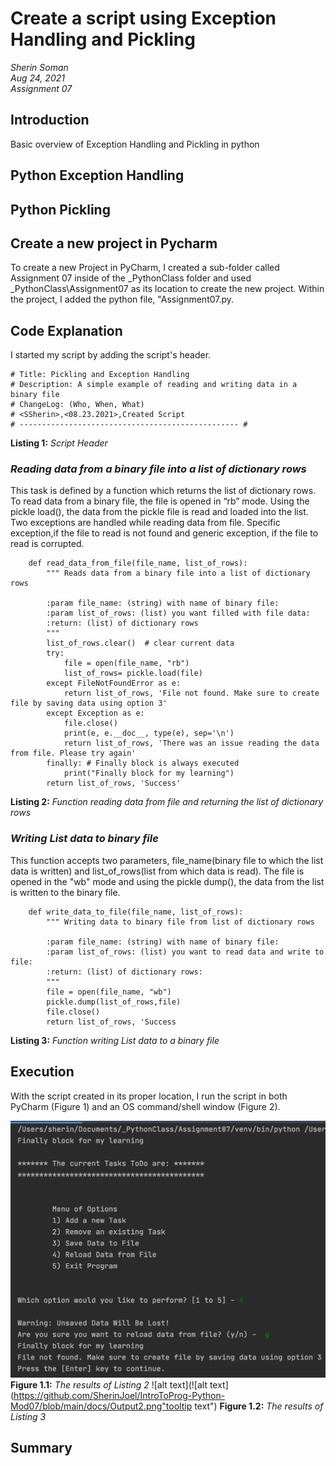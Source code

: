 # Create a script using Exception Handling and Pickling
*Sherin Soman*  
*Aug 24, 2021*  
*Assignment 07*  
## Introduction
Basic overview of Exception Handling and Pickling in python
## Python Exception Handling
## Python Pickling
## Create a new project in Pycharm
To create a new Project in PyCharm, I created a sub-folder called Assignment 07 inside of the _PythonClass folder and used _PythonClass\Assignment07 as its location to create the new project. Within the project, I added the python file, "Assignment07.py.
## Code Explanation
I started my script by adding the script's header.
```# ------------------------------------------------- #
# Title: Pickling and Exception Handling
# Description: A simple example of reading and writing data in a binary file
# ChangeLog: (Who, When, What)
# <SSherin>,<08.23.2021>,Created Script
# ------------------------------------------------- #
```
**Listing 1:** *Script Header*
### *Reading data from a binary file into a list of dictionary rows*
This task is defined by a function which returns the list of dictionary rows. To read data from a binary file, the file is opened in “rb” mode. Using the pickle load(), the data from the pickle file is read and loaded into the list. Two exceptions are handled while reading data from file. Specific exception,if the file to read is not found and generic exception, if the file to read is corrupted.
```     
    def read_data_from_file(file_name, list_of_rows):
        """ Reads data from a binary file into a list of dictionary rows

        :param file_name: (string) with name of binary file:
        :param list_of_rows: (list) you want filled with file data:
        :return: (list) of dictionary rows
        """
        list_of_rows.clear()  # clear current data
        try:
            file = open(file_name, "rb")
            list_of_rows= pickle.load(file)
        except FileNotFoundError as e:
            return list_of_rows, 'File not found. Make sure to create file by saving data using option 3'
        except Exception as e:
            file.close()
            print(e, e.__doc__, type(e), sep='\n')
            return list_of_rows, 'There was an issue reading the data from file. Please try again'
        finally: # Finally block is always executed
            print("Finally block for my learning")
        return list_of_rows, 'Success'
 ```
**Listing 2:** *Function reading data from file and returning the list of dictionary rows*
### *Writing List data to binary file*  
This function accepts two parameters, file_name(binary file to which the list data is written) and list_of_rows(list from which data is read). The file is opened in the "wb" mode and using the pickle dump(), the data from the list is written to the binary file.

```    
    def write_data_to_file(file_name, list_of_rows):
        """ Writing data to binary file from list of dictionary rows

        :param file_name: (string) with name of binary file:
        :param list_of_rows: (list) you want to read data and write to file:
        :return: (list) of dictionary rows:
        """
        file = open(file_name, "wb")
        pickle.dump(list_of_rows,file)
        file.close()
        return list_of_rows, 'Success
 ```
**Listing 3:** *Function writing List data to a binary file*

## Execution
With the script created in its proper location, I run the script in both PyCharm (Figure 1) and an OS command/shell window (Figure 2).

![alt text](https://github.com/SherinJoel/IntroToProg-Python-Mod07/blob/main/docs/Output1.png "tooltip text")
**Figure 1.1:** *The results of Listing 2*
![alt text](![alt text](https://github.com/SherinJoel/IntroToProg-Python-Mod07/blob/main/docs/Output2.png"tooltip text")
**Figure 1.2:** *The results of Listing 3*
## Summary
